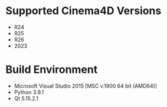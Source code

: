 # Supported Cinema4D Versions

- R24
- R25
- R26
- 2023

# Build Environment

- Microsoft Visual Studio 2015 [MSC v.1900 64 bit (AMD64)]
- Python 3.9.1
- Qt 5.15.2.1
